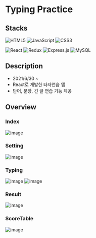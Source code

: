 # Typing Practice



Stacks
-----
![HTML5](https://img.shields.io/badge/html5-%23E34F26.svg?style=for-the-badge&logo=html5&logoColor=white)
![JavaScript](https://img.shields.io/badge/javascript-%23323330.svg?style=for-the-badge&logo=javascript&logoColor=%23F7DF1E)
![CSS3](https://img.shields.io/badge/css3-%231572B6.svg?style=for-the-badge&logo=css3&logoColor=white)

![React](https://img.shields.io/badge/react-%2320232a.svg?style=for-the-badge&logo=react&logoColor=%2361DAFB)
![Redux](https://img.shields.io/badge/redux-%23593d88.svg?style=for-the-badge&logo=redux&logoColor=white)
![Express.js](https://img.shields.io/badge/express.js-%23404d59.svg?style=for-the-badge&logo=express&logoColor=%2361DAFB)
![MySQL](https://img.shields.io/badge/mysql-%2300f.svg?style=for-the-badge&logo=mysql&logoColor=white)

Description
-----
* 2021/6/30 ~
* React로 개발한 타자연습 앱 
* 단어, 문장, 긴 글 연습 기능 제공

Overview
-----
### Index
![image](https://user-images.githubusercontent.com/66898263/173605280-2097928e-d7ec-471a-b1aa-a8c679e00140.png)
### Setting
![image](https://user-images.githubusercontent.com/66898263/173192914-a6613aa7-d845-4d51-89b9-64c9d3445a3a.png)
### Typing
![image](https://user-images.githubusercontent.com/66898263/173604930-611c5793-591e-4edc-878e-caccfc8b0151.png)
![image](https://user-images.githubusercontent.com/66898263/173192968-01f1727a-b7f3-4e2e-b18c-4308dfa87c8c.png)


### Result
![image](https://user-images.githubusercontent.com/66898263/173192902-c8509029-d802-49ac-9b56-710ac55215f4.png)
### ScoreTable
![image](https://user-images.githubusercontent.com/66898263/174442515-44062ac4-ee53-44b8-a77e-3e018832e91d.png)
